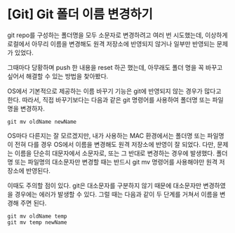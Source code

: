# [Git] Git 폴더 이름 변경하기

git repo를 구성하는 폴더명을 모두 소문자로 변경하려고 여러 번 시도했는데, 이상하게 로컬에서 아무리 이름을 변경해도 원격 저장소에 반영되지 않거나 일부만 반영되는 문제가 있었다.

그때마다 당황하며 push 한 내용을 reset 하곤 했는데, 아무래도 폴더 명을 꼭 바꾸고 싶어서 해결할 수 있는 방법을 찾아봤다.

OS에서 기본적으로 제공하는 이름 바꾸기 기능은 git에 반영되지 않는 경우가 많다고 한다. 따라서, 직접 바꾸기보다는 다음과 같은 git 명령어를 사용하여 폴더명 또는 파일명을 변경하자.

```vim
git mv oldName newName
```

OS마다 다른지는 잘 모르겠지만, 내가 사용하는 MAC 환경에서는 폴더명 또는 파일명이 전혀 다를 경우 OS에서 이름을 변경해도 원격 저장소에 반영이 잘 되었다. 다만, 문제는 이름을 단순히 대문자에서 소문자로, 또는 그 반대로 변경하는 경우에 발생했다. 폴더명 또는 파일명의 대소문자만 변경할 때는 반드시 git mv 명령어를 사용해야만 원격 저장소에 반영된다.

이때도 주의할 점이 있다. git은 대소문자를 구분하지 않기 때문에 대소문자만 변경하였을 경우에는 에러가 발생할 수 있다. 그럴 때는 다음과 같이 두 단계를 거쳐서 이름을 변경해 주면 된다.

```vim
git mv oldName temp
git mv temp newName
```